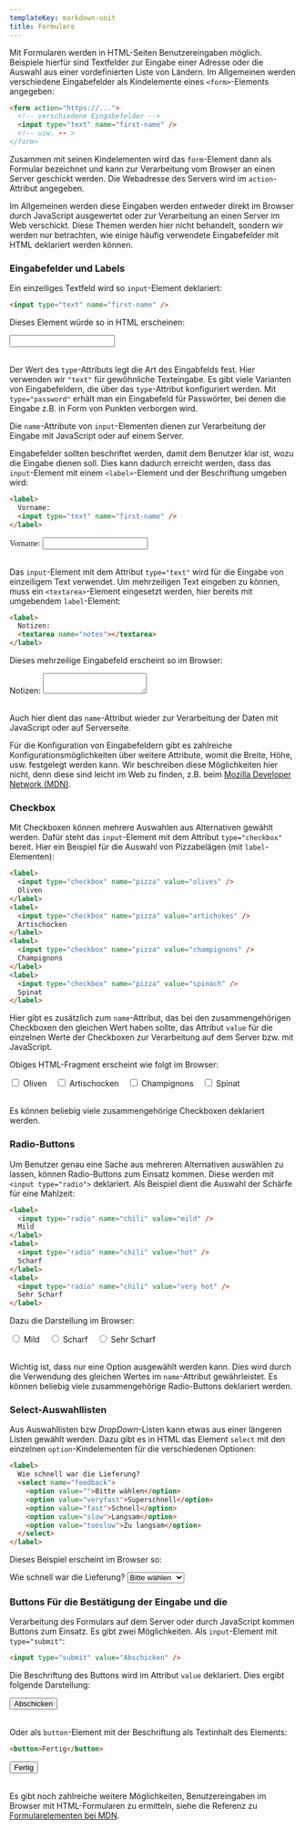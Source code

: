 ```yaml
---
templateKey: markdown-unit
title: Formulare
---
```


Mit Formularen werden in HTML-Seiten Benutzereingaben möglich. Beispiele hierfür
sind Textfelder zur Eingabe einer Adresse oder die Auswahl aus einer vordefinierten
Liste von Ländern. Im Allgemeinen werden verschiedene Eingabefelder als Kindelemente
eines `<form>`-Elements angegeben:

```html
<form action="https://...">
  <!-- verschiedene Eingabefelder -->
  <input type="text" name="first-name" />
  <!-- usw. -- >
</form>
```

Zusammen mit seinen Kindelementen wird das `form`-Element dann als Formular
bezeichnet und kann zur Verarbeitung vom Browser an einen Server geschickt
werden. Die Webadresse des Servers wird im `action`-Attribut angegeben.

Im Allgemeinen werden diese Eingaben werden entweder direkt im Browser durch
JavaScript ausgewertet oder zur Verarbeitung an einen Server im Web verschickt.
Diese Themen werden hier nicht behandelt, sondern wir werden nur betrachten, wie einige
häufig verwendete Eingabefelder mit HTML deklariert werden können.

### Eingabefelder und Labels

Ein einzeiliges Textfeld wird so `input`-Element deklariert:

```html
<input type="text" name="first-name" />
```

Dieses Element würde so in HTML erscheinen:

<input type="text" name="first-name" />
<br/>
<br/>

Der Wert des `type`-Attributs legt die Art des Eingabfelds fest. Hier verwenden
wir `"text"` für gewöhnliche Texteingabe. Es gibt viele Varianten von Eingabefeldern,
die über das `type`-Attribut konfiguriert werden. Mit `type="password"` erhält man
ein Eingabefeld für Passwörter, bei denen die Eingabe z.B. in Form von Punkten
verborgen wird.

Die `name`-Attribute von `input`-Elementen dienen zur Verarbeitung der Eingabe
mit JavaScript oder auf einem Server.

Eingabefelder sollten beschriftet werden, damit dem Benutzer klar ist, wozu
die Eingabe dienen soll. Dies kann dadurch erreicht werden, dass das `input`-Element
mit einem `<label>`-Element und der Beschriftung umgeben wird:

```html
<label>
  Vorname:
  <input type="text" name="first-name" />
</label>
```

<label style="font-family: serif">
  Vorname:
  <input type="text" name="first-name" />
</label>
<br/>
<br/>

Das `input`-Element mit dem Attribut `type="text"` wird für die Eingabe von
einzeiligem Text verwendet. Um mehrzeiligen Text eingeben zu können, muss
ein `<textarea>`-Element eingesetzt werden, hier bereits mit umgebendem `label`-Element:

```html
<label>
  Notizen:
  <textarea name="notes"></textarea>
</label>
```

Dieses mehrzeilige Eingabefeld erscheint so im Browser:

<label>
  Notizen:
  <textarea name="notes"></textarea>
</label>
<br/>
<br/>

Auch hier dient das `name`-Attribut wieder zur Verarbeitung der Daten mit JavaScript
oder auf Serverseite.

Für die Konfiguration von Eingabefeldern gibt es zahlreiche Konfigurationsmöglichkeiten
über weitere Attribute, womit die Breite, Höhe, usw. festgelegt werden kann. Wir beschreiben
diese Möglichkeiten hier nicht, denn diese sind leicht im Web zu finden, z.B. beim
[Mozilla Developer Network (MDN)](https://developer.mozilla.org/en-US/docs/Web/HTML/Element/input).

### Checkbox

Mit Checkboxen können mehrere Auswahlen aus Alternativen gewählt werden.
Dafür steht das `input`-Element mit dem Attribut `type="checkbox"` bereit.
Hier ein Beispiel für die Auswahl von Pizzabelägen (mit `label`-Elementen):

```html
<label>
  <input type="checkbox" name="pizza" value="olives" />
  Oliven
</label>
<label>
  <input type="checkbox" name="pizza" value="artichokes" />
  Artischocken
</label>
<label>
  <input type="checkbox" name="pizza" value="champignons" />
  Champignons
</label>
<label>
  <input type="checkbox" name="pizza" value="spinach" />
  Spinat
</label>
```

Hier gibt es zusätzlich zum `name`-Attribut, das bei den zusammengehörigen
Checkboxen den gleichen Wert haben sollte, das Attribut `value` für die
einzelnen Werte der Checkboxen zur Verarbeitung auf dem Server bzw. mit JavaScript.

Obiges HTML-Fragment erscheint wie folgt im Browser:

<label>      
  <input style="margin-right: 3px" type="checkbox" name="pizza" value="olives"/>
  Oliven&nbsp;&nbsp;&nbsp;
</label>
<label>      
  <input style="margin-right: 3px" type="checkbox" name="pizza" value="artichokes"/>
  Artischocken&nbsp;&nbsp;&nbsp;
</label>
<label>      
  <input style="margin-right: 3px" type="checkbox" name="pizza" value="champignons"/>
  Champignons&nbsp;&nbsp;&nbsp;
</label>
<label>      
  <input style="margin-right: 3px" type="checkbox" name="pizza" value="spinach"/>
  Spinat&nbsp;&nbsp;&nbsp;
</label>
<br/>
<br/>

Es können beliebig viele zusammengehörige Checkboxen deklariert werden.

### Radio-Buttons

Um Benutzer genau eine Sache aus mehreren Alternativen auswählen zu lassen, können
Radio-Buttons zum Einsatz kommen. Diese werden mit `<input type="radio">` deklariert.
Als Beispiel dient die Auswahl der Schärfe für eine Mahlzeit:

```html
<label>
  <input type="radio" name="chili" value="mild" />
  Mild
</label>
<label>
  <input type="radio" name="chili" value="hot" />
  Scharf
</label>
<label>
  <input type="radio" name="chili" value="very hot" />
  Sehr Scharf
</label>
```

Dazu die Darstellung im Browser:

<label>
  <input style="margin-right: 3px" type="radio" name="chili" value="mild" />
  Mild&nbsp;&nbsp;&nbsp;
</label>
<label>
  <input style="margin-right: 3px" type="radio" name="chili" value="hot" />
  Scharf&nbsp;&nbsp;&nbsp;
</label>
<label>
  <input style="margin-right: 3px" type="radio" name="chili" value="very hot" />
  Sehr Scharf&nbsp;&nbsp;&nbsp;
</label>
<br/>
<br/>

Wichtig ist, dass nur eine Option ausgewählt werden kann. Dies wird durch die
Verwendung des gleichen Wertes im `name`-Attribut gewährleistet. Es können beliebig viele
zusammengehörige Radio-Buttons deklariert werden.

### Select-Auswahllisten

Aus Auswahllisten bzw _DropDown_-Listen kann etwas aus einer längeren Listen
gewählt werden. Dazu gibt es in HTML das Element `select` mit den einzelnen
`option`-Kindelementen für die verschiedenen Optionen:

```html
<label>
  Wie schnell war die Lieferung?
  <select name="feedback">
    <option value="">Bitte wählen</option>
    <option value="veryfast">Superschnell</option>
    <option value="fast">Schnell</option>
    <option value="slow">Langsam</option>
    <option value="tooslow">Zu langsam</option>
  </select>
</label>
```

Dieses Beispiel erscheint im Browser so:

<label>
  Wie schnell war die Lieferung?
  <select name="feedback">
    <option value="">Bitte wählen</option>
    <option value="veryfast">Superschnell</option>
    <option value="fast">Schnell</option>
    <option value="slow">Langsam</option>
    <option value="tooslow">Zu langsam</option>
  </select>
</label>

### Buttons Für die Bestätigung der Eingabe und die

Verarbeitung des Formulars auf dem Server oder durch JavaScript kommen
Buttons zum Einsatz. Es gibt zwei Möglichkeiten. Als `input`-Element
mit `type="submit"`:

```html
<input type="submit" value="Abschicken" />
```

Die Beschriftung des Buttons wird im Attribut `value` deklariert. Dies ergibt
folgende Darstellung:

<input type="submit" value="Abschicken"/>
<br/>
<br/>

Oder als `button`-Element mit der Beschriftung als Textinhalt des Elements:

```html
<button>Fertig</button>
```

<button>Fertig</button>
<br/>
<br/>

Es gibt noch zahlreiche weitere Möglichkeiten, Benutzereingaben im Browser mit
HTML-Formularen zu ermitteln, siehe die Referenz zu [Formularelementen bei MDN](https://developer.mozilla.org/en-US/docs/Web/HTML/Element#Forms).

